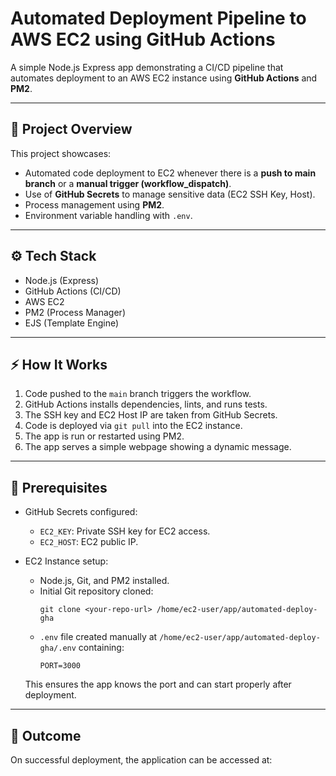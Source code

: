 # Automated Deployment Pipeline to AWS EC2 using GitHub Actions

A simple Node.js Express app demonstrating a CI/CD pipeline that automates deployment to an AWS EC2 instance using **GitHub Actions** and **PM2**.

---

## 🚀 Project Overview

This project showcases:
- Automated code deployment to EC2 whenever there is a **push to main branch** or a **manual trigger (workflow_dispatch)**.
- Use of **GitHub Secrets** to manage sensitive data (EC2 SSH Key, Host).
- Process management using **PM2**.
- Environment variable handling with `.env`.

---

## ⚙️ Tech Stack

- Node.js (Express)
- GitHub Actions (CI/CD)
- AWS EC2
- PM2 (Process Manager)
- EJS (Template Engine)

---

## ⚡ How It Works

1. Code pushed to the `main` branch triggers the workflow.
2. GitHub Actions installs dependencies, lints, and runs tests.
3. The SSH key and EC2 Host IP are taken from GitHub Secrets.
4. Code is deployed via `git pull` into the EC2 instance.
5. The app is run or restarted using PM2.
6. The app serves a simple webpage showing a dynamic message.

---

## 📝 Prerequisites

- GitHub Secrets configured:
    - `EC2_KEY`: Private SSH key for EC2 access.
    - `EC2_HOST`: EC2 public IP.

- EC2 Instance setup:
    - Node.js, Git, and PM2 installed.
    - Initial Git repository cloned:
        ```
        git clone <your-repo-url> /home/ec2-user/app/automated-deploy-gha
        ```
    - `.env` file created manually at `/home/ec2-user/app/automated-deploy-gha/.env` containing:
        ```
        PORT=3000
        ```

    This ensures the app knows the port and can start properly after deployment.

---

## 🎯 Outcome

On successful deployment, the application can be accessed at:
